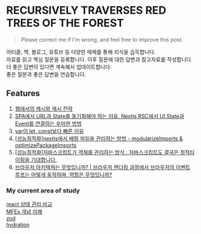 # RECURSIVELY TRAVERSES RED TREES OF THE FOREST

> Please correct me if I'm wrong, and feel free to improve this post.

아티클, 책, 블로그, 유튜브 등 다양한 매체를 통해 지식을 습득합니다.<br>
자료를 읽고 핵심 질문을 등록합니다. 이후 질문에 대한 답변과 참고자료를 작성합니다.<br>
더 좋은 답변이 있다면 계속해서 업데이트합니다.<br>
좋은 질문과 좋은 답변을 연습합니다.

## Features

1. [웹에서의 캐시와 캐시 전략](./cache/q&a.md)
2. [SPA에서 URL과 State를 동기화해야 하는 이유, Nextjs RSC에서 UI State과 Event를 연결하는 우아한 방법](./react&next/q&a_1.md)
3. [var이 let, const보다 빠른 이유](./js/q&a.md)
4. [[성능최적화]nextjs에서 배럴 파일을 관리하는 방법 - modularizeImports & optimizePackageImports](./react&next/q&a_2.md)
5. [[성능최적화]자바스크립트가 객체를 관리하는 방식 : 자바스크립트도 결국은 정적타이핑을 기대합니다.](./js/q&a_1/q&a_1.md)
6. [브라우저 아키텍쳐는 무엇입니까? | 브라우저 렌더링 과정에서 브라우저의 이벤트 루프는 어떻게 동작하며, 역할은 무엇입니까?](./web/q&a/q&a.md)

### My current area of study

[react 상태 관리 비교](./react&next/q.md)<br>
[MFEs 개념 이해](./react&next/q_4.md)<br>
[zod](./react&next/q_5.md)<br>
[hydration](./react&next/q_6.md)<br>
